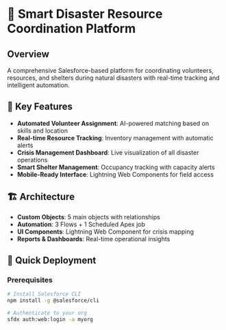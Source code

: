 # 🚀 Smart Disaster Resource Coordination Platform

## Overview
A comprehensive Salesforce-based platform for coordinating volunteers, resources, and shelters during natural disasters with real-time tracking and intelligent automation.

## 🎯 Key Features
- **Automated Volunteer Assignment**: AI-powered matching based on skills and location
- **Real-time Resource Tracking**: Inventory management with automatic alerts
- **Crisis Management Dashboard**: Live visualization of all disaster operations  
- **Smart Shelter Management**: Occupancy tracking with capacity alerts
- **Mobile-Ready Interface**: Lightning Web Components for field access

## 🏗️ Architecture
- **Custom Objects**: 5 main objects with relationships
- **Automation**: 3 Flows + 1 Scheduled Apex job
- **UI Components**: Lightning Web Component for crisis mapping
- **Reports & Dashboards**: Real-time operational insights

## 🚀 Quick Deployment

### Prerequisites
```bash
# Install Salesforce CLI
npm install -g @salesforce/cli

# Authenticate to your org
sfdx auth:web:login -a myorg
